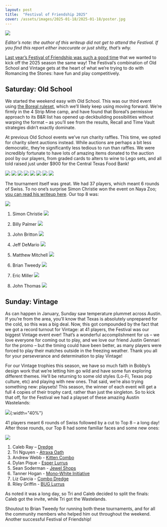 ```yaml
---
layout: post
title:  "Festival of Friendship 2025"
cover: /assets/images/2025-01-18/2025-01-18/poster.jpg
---
```


![]({{site.cdn_url}}/assets/images/2025-01-18/festival_poster_2025.jpg)

*Editor’s note: the author of this writeup did not get to attend the Festival.
If you find this report either inaccurate or just shitty, that’s why.*

[Last year’s Festival of Friendship was such a good time](https://stonesmtg.com/results/2024-01-13/)
that we wanted to kick off the 2025
season the same way! The Festival’s combination of Old School and Vintage gets
at the heart of what we’re trying to do with Romancing the Stones: have fun and
play competitively.

## Saturday: Old School

We started the weekend easy with Old School. This was our third event using
[the Boreal ruleset](https://ottawaoldschool.com/boreal-banlist/), which we’ll
likely keep using moving forward. We’re firmly in the 4 Strip Mine camp, and
have found that Boreal’s permissive approach to its B&R list has opened up
deckbuilding possibilities without warping the format – as you’ll see from the
results, Recall and Time Vault strategies didn’t exactly dominate.

At previous Old School events we’ve run charity raffles. This time, we opted
for charity silent auctions instead. While auctions are perhaps a bit less
democratic, they’re significantly less tedious to run than raffles. We were
incredibly fortunate to have lots of amazing items donated to the auction
pool by our players, from graded cards to alters to wine to Lego sets, and
all told raised just under $900 for the Central Texas Food Bank!

![]({{site.cdn_url}}/assets/images/2025-01-18/os_scene_1.jpg)
![]({{site.cdn_url}}/assets/images/2025-01-18/os_scene_2.jpg)
![]({{site.cdn_url}}/assets/images/2025-01-18/os_scene_3.jpg)
![]({{site.cdn_url}}/assets/images/2025-01-18/os_scene_4.jpg)
![]({{site.cdn_url}}/assets/images/2025-01-18/os_scene_5.jpg)
![]({{site.cdn_url}}/assets/images/2025-01-18/os_scene_6.jpg)
![]({{site.cdn_url}}/assets/images/2025-01-18/os_scene_7.jpg)
![]({{site.cdn_url}}/assets/images/2025-01-18/os_scene_8.jpg)

The tournament itself was great. We had 37 players, which meant 6 rounds of
Swiss. To no one’s surprise Simon Christie won the event on Naya Zoo;
[you can read his writeup here](https://falling-stars.com/2025/01/21/festival-of-friendship-2025/).
Our top 8 was:

![]({{site.cdn_url}}/assets/images/2025-01-18/os_top_8.jpg)

1.	Simon Christie
![]({{site.cdn_url}}/assets/images/2025-01-18/os_simon.jpg)

2.	Billy Palmer
![]({{site.cdn_url}}/assets/images/2025-01-18/os_billy_8.jpg)

3.	John Britton
![]({{site.cdn_url}}/assets/images/2025-01-18/os_britton.jpg)

4.	Jeff DeMario
![]({{site.cdn_url}}/assets/images/2025-01-18/os_jeff.jpg)

5.	Matthew Mitchell
![]({{site.cdn_url}}/assets/images/2025-01-18/os_matt.jpg)

6.	Brian Tweedy
![]({{site.cdn_url}}/assets/images/2025-01-18/os_tweedy.jpg)

7.	Eric Miller
![]({{site.cdn_url}}/assets/images/2025-01-18/os_eric.jpg)

8.	John Thomas
![]({{site.cdn_url}}/assets/images/2025-01-18/os_thomas.jpg)


## Sunday: Vintage

As can happen in January, Sunday saw temperature plummet across Austin. If
you’re from the area, you’ll know that Texas is absolutely unprepared for the
cold, so this was a big deal. Now, this got compounded by the fact that we got
a record turnout for Vintage: at 41 players, the Festival was our biggest
Vintage event ever! That’s a wonderful accomplishment for us – we love everyone
for coming out to play, and we love our friend Justin Gennari for the promo –
but the timing could have been better, as many players were forced to play
their matches outside in the freezing weather. Thank you all for your
perseverance and determination to play Vintage!

For our Vintage trophies this season, we have so much faith in Bobby’s design
work that we’re letting him go wild and have some fun exploring different
themes. He’ll be returning to some old styles (Lo-Fi, Texas pop culture, etc)
and playing with new ones. That said, we’re also trying something new:
playsets! This season, the winner of each event will get a full 4 copies of
their trophy card, rather than just the singleton. So to kick that off, for the
Festival we had a playset of these amazing Austin Wastelands:

![]({{site.cdn_url}}/assets/images/2025-01-18/austin_wasteland.jpg){:width="40%"}

41 players meant 6 rounds of Swiss followed by a cut to Top 8 – a long day!
After those rounds, our Top 8 had some familiar faces and some new ones:

![]({{site.cdn_url}}/assets/images/2025-01-18/vintage_top_8.jpg)

1.	Caleb Ray – [Dredge]({{site.cdn_url}}/assets/images/2025-01-18/vintage_caleb.txt)
2.	Tri Nguyen - [Atraxa Oath]({{site.cdn_url}}/assets/images/2025-01-18/vintage_tri.txt)
3.	Andrew Webb - [Kitten Combo]({{site.cdn_url}}/assets/images/2025-01-18/vintage_webb.txt)
4.	Dylan Pique - [Esper Lurrus]({{site.cdn_url}}/assets/images/2025-01-18/vintage_dylan.txt)
5.	Sean Soderman - [Jewel Shops]({{site.cdn_url}}/assets/images/2025-01-18/vintage_sean.txt)
6.	Tanner Hogan - [Mono-White Initiative]({{site.cdn_url}}/assets/images/2025-01-18/vintage_tanner.txt)
7.	Liz Garcia - [Combo Dredge]({{site.cdn_url}}/assets/images/2025-01-18/vintage_liz.txt)
8.	Riley Griffin - [BUG Lurrus]({{site.cdn_url}}/assets/images/2025-01-18/vintage_riley.txt)

As noted it was a long day, so Tri and Caleb decided to split the finals: Caleb
got the invite, while Tri got the Wastelands.

Shoutout to Brian Tweedy for running both these tournaments, and for all the
community members who helped him out throughout the weekend. Another successful
Festival of Friendship!


